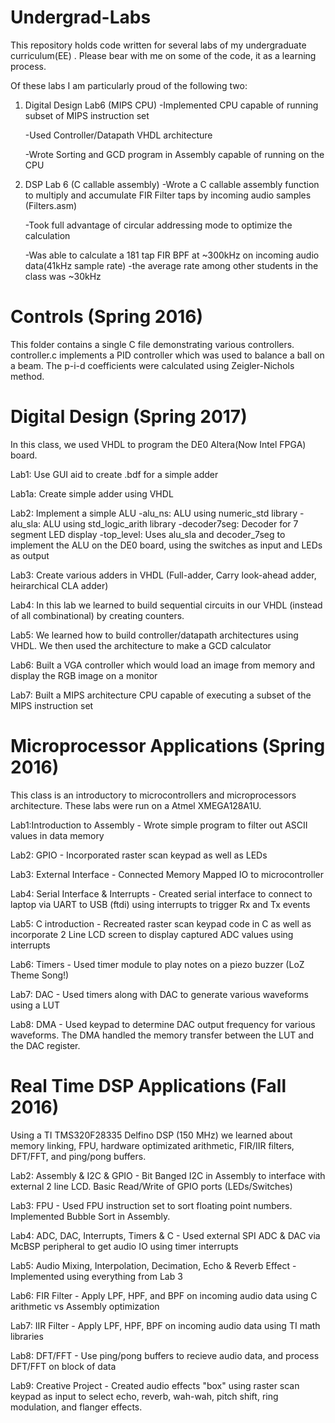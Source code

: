 # Undergrad-Labs
This repository holds code written for several labs of my undergraduate curriculum(EE)  .
Please bear with me on some of the code, it as a learning process.

Of these labs I am particularly proud of the following two:
   1) Digital Design Lab6 (MIPS CPU)
         -Implemented CPU capable of running subset of MIPS instruction set
         
         -Used Controller/Datapath VHDL architecture
         
         -Wrote Sorting and GCD program in Assembly capable of running on the CPU
   
   2) DSP Lab 6 (C callable assembly)
         -Wrote a C callable assembly function to multiply and accumulate FIR Filter taps by incoming audio samples (Filters.asm)
         
         -Took full advantage of circular addressing mode to optimize the calculation
         
         -Was able to calculate a 181 tap FIR BPF at ~300kHz on incoming audio data(41kHz sample rate)
             -the average rate among other students in the class was ~30kHz

# Controls (Spring 2016)
This folder contains a single C file demonstrating various controllers. 
controller.c implements a PID controller which was used to balance a ball on a beam. 
The p-i-d coefficients were calculated using Zeigler-Nichols method.

# Digital Design (Spring 2017)
In this class, we used VHDL to program the DE0 Altera(Now Intel FPGA) board.

   Lab1: Use GUI aid to create .bdf for a simple adder
  
   Lab1a: Create simple adder using VHDL
  
   Lab2: Implement a simple ALU
      -alu_ns: ALU using numeric_std library
      -alu_sla: ALU using std_logic_arith library
      -decoder7seg: Decoder for 7 segment LED display
      -top_level: Uses alu_sla and decoder_7seg to implement the ALU on the DE0 board, using the switches as input and LEDs as output
    
   Lab3: Create various adders in VHDL (Full-adder, Carry look-ahead adder, heirarchical CLA adder)
  
   Lab4: In this lab we learned to build sequential circuits in our VHDL (instead of all combinational) by creating counters.
  
   Lab5: We learned how to build controller/datapath architectures using VHDL. We then used the architecture to make a GCD calculator
  
   Lab6: Built a VGA controller which would load an image from memory and display the RGB image on a monitor
  
   Lab7: Built a MIPS architecture CPU capable of executing a subset of the MIPS instruction set

# Microprocessor Applications (Spring 2016)
This class is an introductory to microcontrollers and microprocessors architecture. These labs were run on a Atmel XMEGA128A1U.

   Lab1:Introduction to Assembly - Wrote simple program to filter out ASCII values in data memory
      
   Lab2: GPIO - Incorporated raster scan keypad as well as LEDs
  
   Lab3: External Interface - Connected Memory Mapped IO to microcontroller
  
   Lab4: Serial Interface & Interrupts - Created serial interface to connect to laptop via UART to USB (ftdi) using interrupts to trigger Rx and Tx events
  
   Lab5: C introduction - Recreated raster scan keypad code in C as well as incorporate 2 Line LCD screen to display captured ADC values using interrupts
  
   Lab6: Timers  - Used timer module to play notes on a piezo buzzer (LoZ Theme Song!)
   
   Lab7: DAC - Used timers along with DAC to generate various waveforms using a LUT
   
   Lab8: DMA - Used keypad to determine DAC output frequency for various waveforms. The DMA handled the memory transfer between the LUT and the DAC register.
  
# Real Time DSP Applications (Fall 2016)
Using a TI TMS320F28335 Delfino DSP (150 MHz) we learned about memory linking, FPU, hardware optimizated arithmetic, FIR/IIR filters, DFT/FFT, and ping/pong buffers. 

   Lab2: Assembly & I2C & GPIO - Bit Banged I2C in Assembly to interface with external 2 line LCD. Basic Read/Write of GPIO ports (LEDs/Switches)

   Lab3: FPU - Used FPU instruction set to sort floating point numbers. Implemented Bubble Sort in Assembly.

   Lab4: ADC, DAC, Interrupts, Timers & C - Used external SPI ADC & DAC via McBSP peripheral to get audio IO using timer interrupts

   Lab5: Audio Mixing, Interpolation, Decimation, Echo & Reverb Effect - Implemented using everything from Lab 3

   Lab6: FIR Filter - Apply LPF, HPF, and BPF on incoming audio data using C arithmetic vs Assembly optimization

   Lab7: IIR Filter - Apply LPF, HPF, BPF on incoming audio data using TI math libraries

   Lab8: DFT/FFT - Use ping/pong buffers to recieve audio data, and process DFT/FFT on block of data

   Lab9: Creative Project - Created audio effects "box" using raster scan keypad as input to select echo, reverb, wah-wah, pitch shift, ring modulation, and flanger effects.

